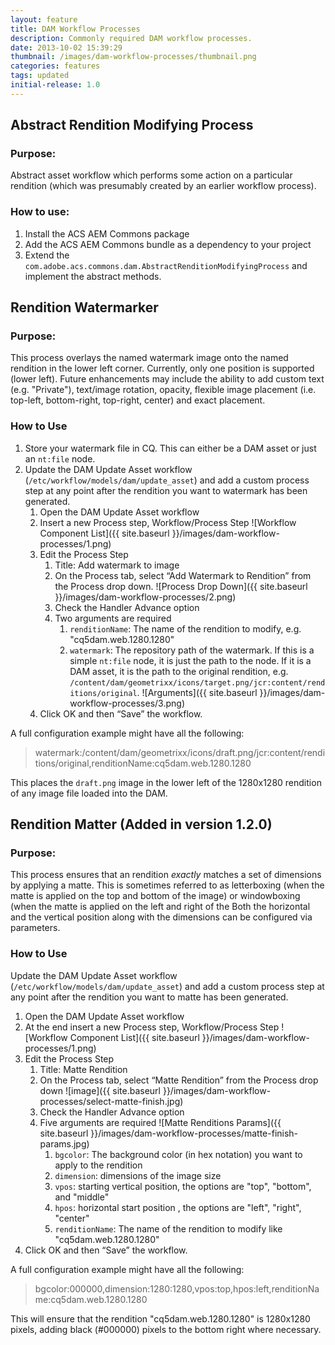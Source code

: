 ```yaml
---
layout: feature
title: DAM Workflow Processes
description: Commonly required DAM workflow processes.
date: 2013-10-02 15:39:29
thumbnail: /images/dam-workflow-processes/thumbnail.png
categories: features
tags: updated
initial-release: 1.0
---
```


## Abstract Rendition Modifying Process

### Purpose:
Abstract asset workflow which performs some action on a particular rendition (which was presumably created by an earlier workflow process).

### How to use:
1. Install the ACS AEM Commons package
2. Add the ACS AEM Commons bundle as a dependency to your project
3. Extend the `com.adobe.acs.commons.dam.AbstractRenditionModifyingProcess` and implement the abstract methods.

## Rendition Watermarker

### Purpose:
This process overlays the named watermark image onto the named rendition in the lower left corner.  Currently, only one position is supported (lower left).  Future enhancements may include the ability to add custom text (e.g. "Private"), text/image rotation, opacity, flexible image placement (i.e. top-left, bottom-right, top-right, center) and exact placement.

### How to Use
1. Store your watermark file in CQ. This can either be a DAM asset or just an `nt:file` node.
2. Update the DAM Update Asset workflow (`/etc/workflow/models/dam/update_asset`) and add a custom process step at any point after the rendition you want to watermark has been generated.
    1. Open the DAM Update Asset workflow
    2. Insert a new Process step, Workflow/Process Step ![Workflow Component List]({{ site.baseurl }}/images/dam-workflow-processes/1.png)
    3. Edit the Process Step
        1. Title: Add watermark to image
        2. On the Process tab, select “Add Watermark to Rendition” from the Process drop down. ![Process Drop Down]({{ site.baseurl }}/images/dam-workflow-processes/2.png)
        3. Check the Handler Advance option
        4. Two arguments are required
            1. `renditionName`: The name of the rendition to modify, e.g. "cq5dam.web.1280.1280"
            2. `watermark`: The repository path of the watermark. If this is a simple `nt:file` node, it is just the path to the node. If it is a DAM asset, it is the path to the original rendition, e.g. `/content/dam/geometrixx/icons/target.png/jcr:content/renditions/original`. ![Arguments]({{ site.baseurl }}/images/dam-workflow-processes/3.png)
    4. Click OK and then “Save” the workflow.

A full configuration example might have all the following:  
> watermark:/content/dam/geometrixx/icons/draft.png/jcr:content/renditions/original,renditionName:cq5dam.web.1280.1280

This places the `draft.png` image in the lower left of the 1280x1280 rendition of any image file loaded into the DAM.

## Rendition Matter (Added in version 1.2.0)

### Purpose:
This process ensures that an rendition *exactly* matches a set of dimensions by applying a matte. This  is sometimes referred to as letterboxing (when the matte is applied on the top and bottom of the image) or windowboxing (when the matte is applied on the left and right of the Both the horizontal and the vertical position along with the dimensions can be configured via parameters.

### How to Use
Update the DAM Update Asset workflow (`/etc/workflow/models/dam/update_asset`) and add a custom process step at any point after the rendition you want to matte has been generated.

1. Open the DAM Update Asset workflow
2. At the end insert a new Process step, Workflow/Process Step ![Workflow Component List]({{ site.baseurl }}/images/dam-workflow-processes/1.png)
3. Edit the Process Step
    1. Title: Matte Rendition
    2. On the Process tab, select “Matte Rendition” from the Process drop down ![image]({{ site.baseurl }}/images/dam-workflow-processes/select-matte-finish.jpg)
    3. Check the Handler Advance option
    4. Five arguments are required ![Matte Renditions Params]({{ site.baseurl }}/images/dam-workflow-processes/matte-finish-params.jpg)
        1. `bgcolor`: The background color (in hex notation) you want to apply to the rendition
        2. `dimension`: dimensions of the image size
        3. `vpos`: starting vertical position, the options are "top", "bottom", and "middle"
        4. `hpos`: horizontal start position , the options are "left", "right", "center"
        5. `renditionName`: The name of the rendition to modify like "cq5dam.web.1280.1280"
4. Click OK and then “Save” the workflow.

A full configuration example might have all the following:  
> bgcolor:000000,dimension:1280:1280,vpos:top,hpos:left,renditionName:cq5dam.web.1280.1280

This will ensure that the rendition "cq5dam.web.1280.1280" is 1280x1280 pixels, adding black (#000000) pixels to the bottom right where necessary.